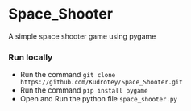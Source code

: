 # Space_Shooter
A simple space shooter game using pygame

### Run locally

* Run the command `git clone https://github.com/Kudrotey/Space_Shooter.git`
* Run the command `pip install pygame`
* Open and Run the python file `space_shooter.py`
